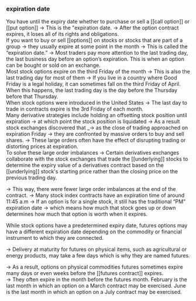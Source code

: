 ### expiration date 

You have until the expiry date whether to purchase or sell a [[call option]] or [[put option]]
	-> This is the "expiration date.
	-> After the option contract expires, it loses all of its rights and obligations.
<br>
If you want to buy or sell [[options]] on stocks or stocks that are part of a group
-> they usually expire at some point in the month
-> This is called the “expiration date.”
-> Most traders pay more attention to the last trading day, the last business day before an option’s expiration. This is when an option can be bought or sold on an exchange.
<br>
Most stock options expire on the third Friday of the month
-> This is also the last trading day for most of them
-> If you live in a country where Good Friday is a legal holiday, it can sometimes fall on the third Friday of April. When this happens, the last trading day is the day before the Thursday before that Thursday.
<br>
When stock options were introduced in the United States
-> The last day to trade in contracts expire is the 3rd Friday of each month.
<br>
Many derivative strategies include holding an offsetting stock position until expiration
-> at which point the stock position is liquidated
-> As a result stock exchanges discovered that
	_-> as the close of trading approached on expiration Friday
			-> they are confronted by massive orders to buy and sell shares.
			-> These large orders often have the effect of disrupting trading or distorting prices at expiration.
<br>
To solve these large order imbalances 
-> Certain derivatives exchanges collaborate with the stock exchanges that trade the [[underlying]] stocks to determine the expiry value of a derivatives contract based on the [[underlying]] stock's starting price rather than the closing price on the previous trading day.

-> This way, there were fewer large order imbalances at the end of the contract.
-> Many stock index contracts have an expiration time of around 11:45 a.m
-> If an option is for a single stock, it still has the traditional “PM” expiration date
	-> which means how much that stock goes up or down determines how much that option is worth when it expires.

<p>While stock options have a predetermined expiry date, futures options may have a different expiration date depending on the commodity or financial instrument to which they are connected.</p>
<p>-> Delivery at maturity for futures on physical items, such as agricultural or energy products, may take a few days which is why they are named futures. </p>
-> As a result, options on physical commodities futures sometimes expire many days or even weeks before the [[futures contract]] expires.
<br>
-> They often expire in the month before the futures month.
February is the last month in which an option on a March contract may be exercised. June is the last month in which an option on a July contract may be exercised.
